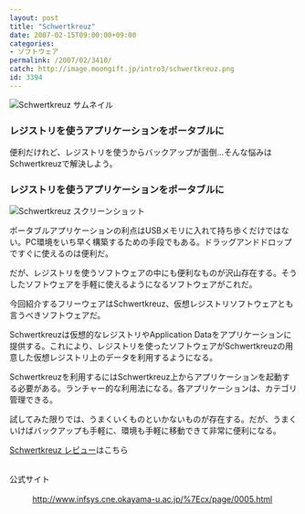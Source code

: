 ```yaml
---
layout: post
title: "Schwertkreuz"
date: 2007-02-15T09:00:00+09:00
categories:
- ソフトウェア
permalink: /2007/02/3410/
catch: http://image.moongift.jp/intro3/schwertkreuz.png
id: 3394
---
```

 ![Schwertkreuz サムネイル](http://image.moongift.jp/intro3/schwertkreuz.t.png "Schwertkreuz サムネイル")
  

### レジストリを使うアプリケーションをポータブルに
  
便利だけれど、レジストリを使うからバックアップが面倒…そんな悩みはSchwertkreuzで解決しよう。  
<!--more-->  

### レジストリを使うアプリケーションをポータブルに
  

![Schwertkreuz スクリーンショット](http://image.moongift.jp/intro3/schwertkreuz.png "Schwertkreuz スクリーンショット")

  

ポータブルアプリケーションの利点はUSBメモリに入れて持ち歩くだけではない。PC環境をいち早く構築するための手段でもある。ドラッグアンドドロップですぐに使えるのは便利だ。

  

だが、レジストリを使うソフトウェアの中にも便利なものが沢山存在する。そうしたソフトウェアを手軽に使えるようになるソフトウェアがこれだ。

  

今回紹介するフリーウェアはSchwertkreuz、仮想レジストリソフトウェアとも言うべきソフトウェアだ。

  

Schwertkreuzは仮想的なレジストリやApplication Dataをアプリケーションに提供する。これにより、レジストリを使ったソフトウェアがSchwertkreuzの用意した仮想レジストリ上のデータを利用するようになる。

  

Schwertkreuzを利用するにはSchwertkreuz上からアプリケーションを起動する必要がある。ランチャー的な利用法になる。各アプリケーションは、カテゴリ管理できる。

  

試してみた限りでは、うまくいくものといかないものが存在する。だが、うまくいけばバックアップも手軽に、環境も手軽に移動できて非常に便利になる。

  

[Schwertkreuz レビュー](http://fw.moongift.jp/review/i-3417.html)はこちら

  
<dl>
<br><dt>公式サイト</dt>
<br><dd><a href="http://www.infsys.cne.okayama-u.ac.jp/%7Ecx/page/0005.html" target="_blank">http://www.infsys.cne.okayama-u.ac.jp/%7Ecx/page/0005.html</a></dd>
<br>
</dl>